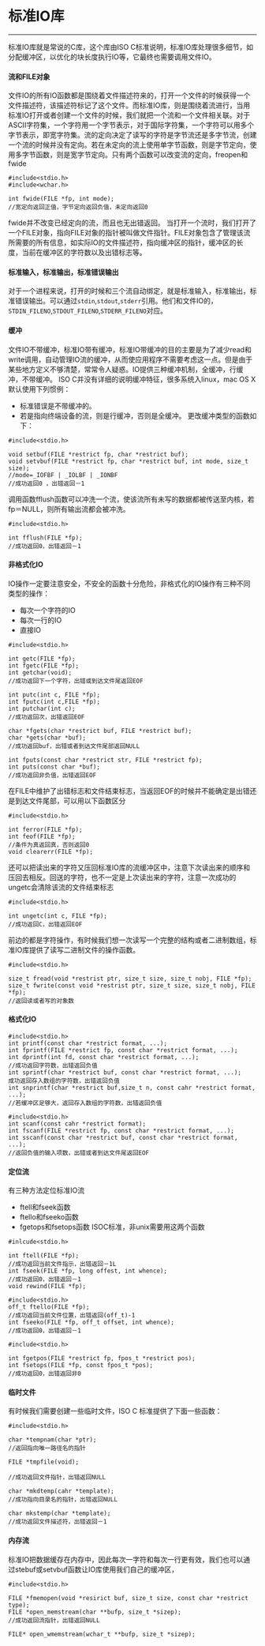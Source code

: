 # 标准IO库

---
标准IO库就是常说的C库，这个库由ISO C标准说明，标准IO库处理很多细节，如分配缓冲区，以优化的块长度执行IO等，它最终也需要调用文件IO。

#### 流和FILE对象
文件IO的所有IO函数都是围绕着文件描述符来的，打开一个文件的时候获得一个文件描述符，该描述符标记了这个文件。而标准IO库，则是围绕着流进行，当用标准IO打开或者创建一个文件的时候，我们就把一个流和一个文件相关联。对于ASCII字符集，一个字符用一个字节表示，对于国际字符集，一个字符可以用多个字节表示，即宽字符集。流的定向决定了读写的字符是字节流还是多字节流，创建一个流的时候并没有定向。若在未定向的流上使用单字节函数，则是字节定向，使用多字节函数，则是宽字节定向。只有两个函数可以改变流的定向，freopen和fwide
```
#include<stdio.h>
#include<wchar.h>

int fwide(FILE *fp, int mode);
//宽定向返回正值，字节定向返回负值，未定向返回0
```
fwide并不改变已经定向的流，而且也无出错返回。
当打开一个流时，我们打开了一个FILE对象，指向FILE对象的指针被叫做文件指针。FILE对象包含了管理该流所需要的所有信息，如实际IO的文件描述符，指向缓冲区的指针，缓冲区的长度，当前在缓冲区的字符数以及出错标志等。

#### 标准输入，标准输出，标准错误输出
对于一个进程来说，打开的时候和三个流自动绑定，就是标准输入，标准输出，标准错误输出。可以通过`stdin`,`stdout`,`stderr`引用。他们和文件IO的，`STDIN_FILENO`,`STDOUT_FILENO`,`STDERR_FILENO`对应。

#### 缓冲
文件IO不带缓冲，标准IO带有缓冲，标准IO带缓冲的目的主要是为了减少read和write调用，自动管理IO流的缓冲，从而使应用程序不需要考虑这一点。但是由于某些地方定义不够清楚，常常令人疑惑。IO提供三种缓冲机制，全缓冲，行缓冲，不带缓冲。
ISO C并没有详细的说明缓冲特征，很多系统入linux，mac OS X默认使用下列惯例：
- 标准错误是不带缓冲的。
- 若是指向终端设备的流，则是行缓冲，否则是全缓冲。
更改缓冲类型的函数如下：

```
#include<stdio.h>

void setbuf(FILE *restrict fp, char *restrict buf);
void setvbuf(FILE *restrict fp, char *restrict buf, int mode, size_t size);
//mode=_IOFBF | _IOLBF | _IONBF
//成功返回0 ，出错返回－1
```

调用函数fflush函数可以冲洗一个流，使该流所有未写的数据都被传送至内核，若fp＝NULL，则所有输出流都会被冲洗。

```
#include<stdio.h>

int fflush(FILE *fp);
//成功返回0，出错返回－1
```

#### 非格式化IO
IO操作一定要注意安全，不安全的函数十分危险，非格式化的IO操作有三种不同类型的操作：
- 每次一个字符的IO
- 每次一行的IO
- 直接IO

```
#include<stdio.h>

int getc(FILE *fp);
int fgetc(FILE *fp);
int getchar(void);
//成功返回下一个字符，出错或到达文件尾返回EOF

int putc(int c, FILE *fp);
int fputc(int c,FILE *fp);
int putchar(int c);
//成功返回次，出错返回EOF

char *fgets(char *restrict buf, FILE *restrict buf);
char *gets(char *buf);
//成功返回buf，出错或者到达文件尾部返回NULL

int fputs(const char *restrict str, FILE *restrict fp);
int puts(const char *buf);
//成功返回非负值，出错返回EOF
```

在FILE中维护了出错标志和文件结束标志，当返回EOF的时候并不能确定是出错还是到达文件尾部，可以用以下函数区分

```
#include<stdio.h>

int ferror(FILE *fp);
int feof(FILE *fp);
//条件为真返回真，否则返回0
void clearerr(FILE *fp);
```

还可以把读出来的字符又压回标准IO库的流缓冲区中，注意下次读出来的顺序和压回去相反。回送的字符，也不一定是上次读出来的字符，注意一次成功的ungetc会清除该流的文件结束标志

```
#include<stdio.h>

int ungetc(int c, FILE *fp);
//成功返回C，出错返回EOF
```
前边的都是字符操作，有时候我们想一次读写一个完整的结构或者二进制数组，标准IO库提供了读写二进制文件的操作函数。

```
#include<stdio.h>

size_t fread(void *restrist ptr, size_t size, size_t nobj, FILE *fp);
size_t fwrite(const void *restrist ptr, size_t size, size_t nobj, FILE *fp);
//返回读或者写的对象数
```

#### 格式化IO
```
#include<stdio.h>
int printf(const char *restrict format, ...);
int fprintf(FILE *restrict fp, const char *restrict format, ...);
int dprintf(int fd, const char *restrict format, ...);
//成功返回字符数，出错返回负值
int sprintf(char *restrict buf, const char *restrict format, ...);
成功返回存入数组的字符数，出错返回负值
int snprintf(char *restrict buf,size_t n, const cahr *restrict format, ...);
//若缓冲区足够大，返回存入数组的字符数，出错返回负值
```

```
#include<stdio.h>
int scanf(const cahr *restrict format);
int fscanf(FILE *restrict fp, const char *restrict format, ...);
int sscanf(const char *restrict buf, const char *restrict format, ...);
//返回负值的输入项数，出错或者到达文件尾返回EOF
```

#### 定位流

有三种方法定位标准IO流
- ftell和fseek函数
- ftello和fseeko函数
- fgetops和fsetops函数 ISOC标准，非unix需要用这两个函数

```
#inlcude<stdio.h>

int ftell(FILE *fp);
//成功返回当前文件指示，出错返回－1L
int fseek(FILE *fp, long offest, int whence);
//成功返回0，出错返回－1
void rewind(FILE *fp);
```

```
#include<stdio.h>
off_t ftello(FILE *fp);
//成功返回当前文件位置，出错返回(off_t)-1
int fseeko(FILE *fp, off_t offset, int whence);
//成功返回0，出错返回－1
```

```
#include<stdio.h>

int fgetpos(FILE *restrict fp, fpos_t *restrict pos);
int fsetops(FILE *fp, const fpos_t *pos);
//成功返回0，出错返回非0
```

#### 临时文件
有时候我们需要创建一些临时文件，ISO C 标准提供了下面一些函数：

```
#include<stdio.h>

char *tempnam(char *ptr);
//返回指向唯一路径名的指针

FILE *tmpfile(void);

//成功返回文件指针，出错返回NULL

char *mkdtemp(cahr *template);
//成功指向目录名的指针，出错返回NULL

char mkstemp(char *template);
//成功返回文件描述符，出错返回－1
```

#### 内存流
标准IO把数据缓存在内存中，因此每次一字符和每次一行更有效，我们也可以通过stebuf或setvbuf函数让IO库使用我们自己的缓冲区，

```
#include<stdio.h>

FILE *fmemopen(void *resirict buf, size_t size, const char *restrict type);
FILE *open_memstream(char **bufp, size_t *sizep);
//成功返回流指针，出错返回NULL

FILE* open_wmemstream(wchar_t **bufp, size_t *sizep);
```








